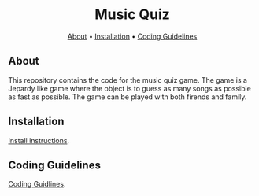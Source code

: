 <h1 align="center">Music Quiz</h1>
      
<p align="center">
  <a href="#about">About</a> •
  <a href="#installation">Installation</a> •
  <a href="#coding-guidelines">Coding Guidelines</a>
</p>

## About 

This repository contains the code for the music quiz game. The game is a Jepardy like game where the object is to guess as many songs as possible as fast as possible. The game can be played with both firends and family.

## Installation 

[Install instructions](documentation/INSTALL.md).

## Coding Guidelines 
[Coding Guidlines](documentation/CodingGuidlines.md).
